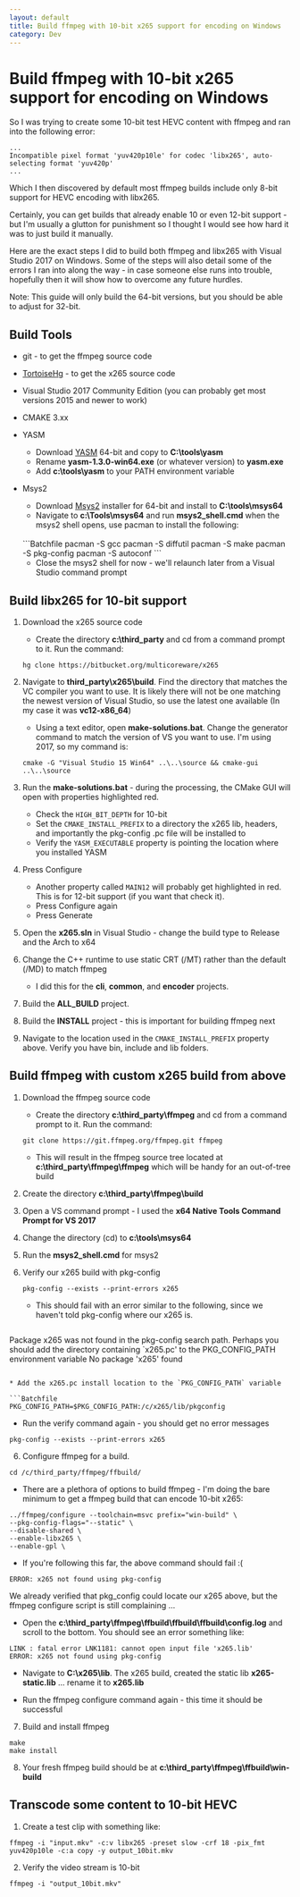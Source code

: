 ```yaml
---
layout: default
title: Build ffmpeg with 10-bit x265 support for encoding on Windows
category: Dev
---
```


# Build ffmpeg with 10-bit x265 support for encoding on Windows #

So I was trying to create some 10-bit test HEVC content with ffmpeg and ran into the following error:

```Batchfile
...
Incompatible pixel format 'yuv420p10le' for codec 'libx265', auto-selecting format 'yuv420p'
...
```

Which I then discovered by default most ffmpeg builds include only 8-bit support for HEVC encoding with libx265.

Certainly, you can get builds that already enable 10 or even 12-bit support - but I'm usually a glutton for punishment so I thought I would see how hard it was to just build it manually.

Here are the exact steps I did to build both ffmpeg and libx265 with Visual Studio 2017 on Windows.  Some of the steps will also detail some of the errors I ran into along the way - in case someone else runs into trouble, hopefully then it will show how to overcome any future hurdles.

Note: This guide will only build the 64-bit versions, but you should be able to adjust for 32-bit.

## Build Tools ##
* git - to get the ffmpeg source code
* [TortoiseHg](https://tortoisehg.bitbucket.io/) - to get the x265 source code
* Visual Studio 2017 Community Edition (you can probably get most versions 2015 and newer to work)
* CMAKE 3.xx
* YASM
  * Download [YASM](http://yasm.tortall.net/) 64-bit and copy to **C:\tools\yasm**
  * Rename **yasm-1.3.0-win64.exe** (or whatever version) to **yasm.exe**
  * Add **c:\tools\yasm** to your PATH environment variable
* Msys2
  * Download [Msys2](http://www.msys2.org/) installer for 64-bit and install to **C:\tools\msys64**
  * Navigate to **c:\Tools\msys64** and run **msys2_shell.cmd** when the msys2 shell opens, use pacman to install the following:
  
  <br/>
  ```Batchfile
  pacman -S gcc
  pacman -S diffutil
  pacman -S make
  pacman -S pkg-config
  pacman -S autoconf
  ```
  <br/>
  
  * Close the msys2 shell for now - we'll relaunch later from a Visual Studio command prompt 

## Build libx265 for 10-bit support ##

1. Download the x265 source code
   * Create the directory **c:\third_party** and cd from a command prompt to it.  Run the command:
   
   ```Batchfile
   hg clone https://bitbucket.org/multicoreware/x265
   ```

2. Navigate to **third_party\x265\build**. Find the directory that matches the VC compiler you want to use. It is likely there will not be one matching the newest version of Visual Studio, so use the latest one available (In my case it was **vc12-x86_64**)
   * Using a text editor, open **make-solutions.bat**.  Change the generator command to match the version of VS you want to use.  I'm using 2017, so my command is:
   
   ```Batchfile
   cmake -G "Visual Studio 15 Win64" ..\..\source && cmake-gui ..\..\source
   ```
   
3. Run the **make-solutions.bat** - during the processing, the CMake GUI will open with properties highlighted red.
   * Check the `HIGH_BIT_DEPTH` for 10-bit
   * Set the `CMAKE_INSTALL_PREFIX` to a directory the x265 lib, headers, and importantly the pkg-config .pc file will be installed to
   * Verify the `YASM_EXECUTABLE` property is pointing the location where you installed YASM
   
4. Press Configure
   * Another property called `MAIN12` will probably get highlighted in red.  This is for 12-bit support (if you want that check it).
   * Press Configure again
   * Press Generate
  
5. Open the **x265.sln** in Visual Studio - change the build type to Release and the Arch to x64

6. Change the C++ runtime to use static CRT (/MT) rather than the default (/MD) to match ffmpeg  
   * I did this for the **cli**, **common**, and **encoder** projects.

7. Build the **ALL_BUILD** project.

8. Build the **INSTALL** project - this is important for building ffmpeg next

9. Navigate to the location used in the `CMAKE_INSTALL_PREFIX` property above.  Verify you have bin, include and lib folders.

## Build ffmpeg with custom x265 build from above ##

1. Download the ffmpeg source code
   * Create the directory **c:\third_party\ffmpeg** and cd from a command prompt to it.  Run the command:
   
   ```Batchfile
   git clone https://git.ffmpeg.org/ffmpeg.git ffmpeg
   ```
   
   * This will result in the ffmpeg source tree located at **c:\third_party\ffmpeg\ffmpeg** which will be handy for an out-of-tree build
   
2. Create the directory **c:\third_party\ffmpeg\build**

3. Open a VS command prompt - I used the **x64 Native Tools Command Prompt for VS 2017**

4. Change the directory (cd) to **c:\tools\msys64**

5. Run the **msys2_shell.cmd** for msys2

6. Verify our x265 build with pkg-config

   ```Batchfile
   pkg-config --exists --print-errors x265
   ```
   
   * This should fail with an error similar to the following, since we haven't told pkg-config where our x265 is.
   
   ```Batchfile
  Package x265 was not found in the pkg-config search path.
  Perhaps you should add the directory containing `x265.pc'
  to the PKG_CONFIG_PATH environment variable
  No package 'x265' found
  ```
  
  * Add the x265.pc install location to the `PKG_CONFIG_PATH` variable
  
  ```Batchfile
  PKG_CONFIG_PATH=$PKG_CONFIG_PATH:/c/x265/lib/pkgconfig
  ```
  
  * Run the verify command again - you should get no error messages
  
  ```Batchfile
  pkg-config --exists --print-errors x265
  ```
  
  6. Configure ffmpeg for a build.
  
  ```Batchfile
  cd /c/third_party/ffmpeg/ffbuild/
  ```
  
  * There are a plethora of options to build ffmpeg - I'm doing the bare minimum to get a ffmpeg build that can encode 10-bit x265:
  
  ```Batchfile
  ../ffmpeg/configure --toolchain=msvc prefix="win-build" \
  --pkg-config-flags="--static" \
  --disable-shared \
  --enable-libx265 \
  --enable-gpl \
  ```
  
  * If you're following this far, the above command should fail :(
  
  ```Batchfile
  ERROR: x265 not found using pkg-config
  ```  
  
  We already verified that pkg_config could locate our x265 above, but the ffmpeg configure script is still complaining  ... 
  
  * Open the **c:\third_party\ffmpeg\ffbuild\ffbuild\ffbuild\config.log** and scroll to the bottom.  You should see an error something like:
  
  ```Batchfile
  LINK : fatal error LNK1181: cannot open input file 'x265.lib'
  ERROR: x265 not found using pkg-config
  ```
   
  * Navigate to **C:\x265\lib**.  The x265 build, created the static lib **x265-static.lib** ... rename it to **x265.lib**
  
  * Run the ffmpeg configure command again - this time it should be successful
  
  7.  Build and install ffmpeg
  
  ```Batchfile
  make
  make install
  ```
  
  8. Your fresh ffmpeg build should be at **c:\third_party\ffmpeg\ffbuild\win-build**
    
  ## Transcode some content to 10-bit HEVC ##
  
  1.  Create a test clip with something like:
  
  ```Batchfile
  ffmpeg -i "input.mkv" -c:v libx265 -preset slow -crf 18 -pix_fmt yuv420p10le -c:a copy -y output_10bit.mkv
  ```
  
  2.  Verify the video stream is 10-bit
  
  ```Batchfile
  ffmpeg -i "output_10bit.mkv"
  ```
  
  
  
  
  
  
  
  
  

  
  

   
   





   
   
   
   
